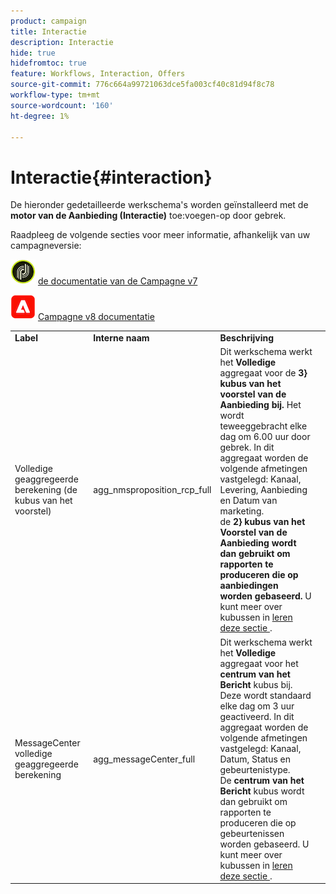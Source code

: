 ```yaml
---
product: campaign
title: Interactie
description: Interactie
hide: true
hidefromtoc: true
feature: Workflows, Interaction, Offers
source-git-commit: 776c664a99721063dce5fa003cf40c81d94f8c78
workflow-type: tm+mt
source-wordcount: '160'
ht-degree: 1%

---
```



# Interactie{#interaction}



De hieronder gedetailleerde werkschema&#39;s worden geïnstalleerd met de **motor van de Aanbieding (Interactie)** toe:voegen-op door gebrek.

Raadpleeg de volgende secties voor meer informatie, afhankelijk van uw campagneversie:

![](assets/do-not-localize/v7.jpeg) [ de documentatie van de Campagne v7 ](../../interaction/using/interaction-and-offer-management.md)

![](assets/do-not-localize/v8.png) [ Campagne v8 documentatie ](https://experienceleague.adobe.com/docs/campaign/campaign-v8/send/interaction/interaction.html)


<table> 
 <tbody> 
  <tr> 
   <td> <strong>Label</strong><br /> </td> 
   <td> <strong> Interne naam </strong><br /> </td> 
   <td> <strong>Beschrijving</strong><br /> </td> 
  </tr> 
  <tr> 
   <td> <span class="uicontrol"> Volledige geaggregeerde berekening (de kubus van het voorstel) </span> <br /> </td> 
   <td> <span class="uicontrol"> agg_nmsproposition_rcp_full </span> <br /> </td> 
   <td> Dit werkschema werkt het <strong> Volledige </strong> aggregaat voor de <strong> 3&rbrace; kubus van het voorstel van de Aanbieding bij. </strong> Het wordt teweeggebracht elke dag om 6.00 uur door gebrek. In dit aggregaat worden de volgende afmetingen vastgelegd: Kanaal, Levering, Aanbieding en Datum van marketing.<br /> de <strong> 2&rbrace; kubus van het Voorstel van de Aanbieding wordt dan gebruikt om rapporten te produceren die op aanbiedingen worden gebaseerd. </strong> U kunt meer over kubussen in <a href="../../reporting/using/ac-cubes.md"> leren deze sectie </a>.<br /> </td> 
  </tr> 
   <tr> 
   <td> <span class="uicontrol"> MessageCenter volledige geaggregeerde berekening </span> <br /> </td> 
   <td> <span class="uicontrol"> agg_messageCenter_full </span> <br /> </td> 
   <td> Dit werkschema werkt het <strong> Volledige </strong> aggregaat voor het <strong> centrum van het Bericht </strong> kubus bij. Deze wordt standaard elke dag om 3 uur geactiveerd. In dit aggregaat worden de volgende afmetingen vastgelegd: Kanaal, Datum, Status en gebeurtenistype.<br /> De <strong> centrum van het Bericht </strong> kubus wordt dan gebruikt om rapporten te produceren die op gebeurtenissen worden gebaseerd. U kunt meer over kubussen in <a href="../../reporting/using/ac-cubes.md"> leren deze sectie </a>.<br /> </td> 
   <td> <br /> </td> 
  </tr> 
 </tbody> 
</table>

